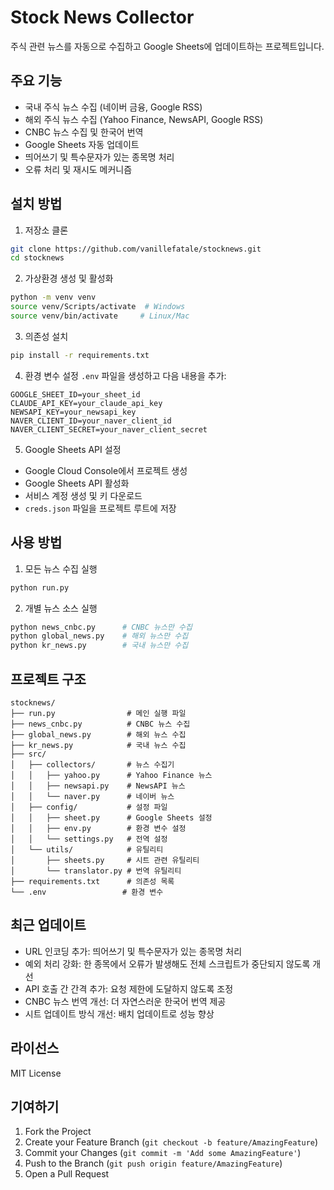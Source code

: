 # Stock News Collector

주식 관련 뉴스를 자동으로 수집하고 Google Sheets에 업데이트하는 프로젝트입니다.

## 주요 기능

- 국내 주식 뉴스 수집 (네이버 금융, Google RSS)
- 해외 주식 뉴스 수집 (Yahoo Finance, NewsAPI, Google RSS)
- CNBC 뉴스 수집 및 한국어 번역
- Google Sheets 자동 업데이트
- 띄어쓰기 및 특수문자가 있는 종목명 처리
- 오류 처리 및 재시도 메커니즘

## 설치 방법

1. 저장소 클론
```bash
git clone https://github.com/vanillefatale/stocknews.git
cd stocknews
```

2. 가상환경 생성 및 활성화
```bash
python -m venv venv
source venv/Scripts/activate  # Windows
source venv/bin/activate     # Linux/Mac
```

3. 의존성 설치
```bash
pip install -r requirements.txt
```

4. 환경 변수 설정
`.env` 파일을 생성하고 다음 내용을 추가:
```
GOOGLE_SHEET_ID=your_sheet_id
CLAUDE_API_KEY=your_claude_api_key
NEWSAPI_KEY=your_newsapi_key
NAVER_CLIENT_ID=your_naver_client_id
NAVER_CLIENT_SECRET=your_naver_client_secret
```

5. Google Sheets API 설정
- Google Cloud Console에서 프로젝트 생성
- Google Sheets API 활성화
- 서비스 계정 생성 및 키 다운로드
- `creds.json` 파일을 프로젝트 루트에 저장

## 사용 방법

1. 모든 뉴스 수집 실행
```bash
python run.py
```

2. 개별 뉴스 소스 실행
```bash
python news_cnbc.py      # CNBC 뉴스만 수집
python global_news.py    # 해외 뉴스만 수집
python kr_news.py        # 국내 뉴스만 수집
```

## 프로젝트 구조

```
stocknews/
├── run.py                # 메인 실행 파일
├── news_cnbc.py          # CNBC 뉴스 수집
├── global_news.py        # 해외 뉴스 수집
├── kr_news.py            # 국내 뉴스 수집
├── src/
│   ├── collectors/       # 뉴스 수집기
│   │   ├── yahoo.py      # Yahoo Finance 뉴스
│   │   ├── newsapi.py    # NewsAPI 뉴스
│   │   └── naver.py      # 네이버 뉴스
│   ├── config/           # 설정 파일
│   │   ├── sheet.py      # Google Sheets 설정
│   │   ├── env.py        # 환경 변수 설정
│   │   └── settings.py   # 전역 설정
│   └── utils/            # 유틸리티
│       ├── sheets.py     # 시트 관련 유틸리티
│       └── translator.py # 번역 유틸리티
├── requirements.txt      # 의존성 목록
└── .env                 # 환경 변수
```

## 최근 업데이트

- URL 인코딩 추가: 띄어쓰기 및 특수문자가 있는 종목명 처리
- 예외 처리 강화: 한 종목에서 오류가 발생해도 전체 스크립트가 중단되지 않도록 개선
- API 호출 간 간격 추가: 요청 제한에 도달하지 않도록 조정
- CNBC 뉴스 번역 개선: 더 자연스러운 한국어 번역 제공
- 시트 업데이트 방식 개선: 배치 업데이트로 성능 향상

## 라이선스

MIT License

## 기여하기

1. Fork the Project
2. Create your Feature Branch (`git checkout -b feature/AmazingFeature`)
3. Commit your Changes (`git commit -m 'Add some AmazingFeature'`)
4. Push to the Branch (`git push origin feature/AmazingFeature`)
5. Open a Pull Request 